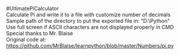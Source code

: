 #UltimatePiCalculator\
Calculate Pi and write it to a file with customize number of decimals\
Sample path of the directory to put the exported file in: "D:\Python"\
Use full screen if ASCII characters are not displayed properly in CMD\
Special thanks to Mr. Blaise\
Original code at: https://github.com/MrBlaise/learnpython/blob/master/Numbers/pi.py
